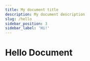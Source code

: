 ```yaml
---
title: My document title
description: My document description
slug: /hello
sidebar_position: 3
sidebar_label: 'Hi!'
---
```


# Hello Document


